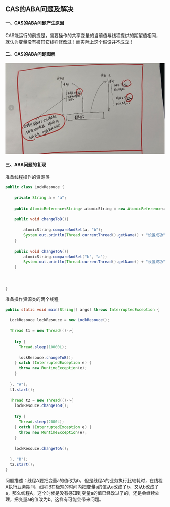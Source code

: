 ## CAS的ABA问题及解决



#### 一、CAS的ABA问题产生原因

CAS能运行的前提是，需要操作的共享变量的当前值与线程提供的期望值相同，就认为变量没有被其它线程修改过！而实际上这个假设并不成立！



#### 二、CAS的ABA问题图解

![avatar](../images/30.jpeg)



#### 三、ABA问题的复现

准备线程操作的资源类

```java
public class LockResouce {

    private String a = "a";

    public AtomicReference<String> atomicString = new AtomicReference<>(a);

    public void changeToB(){

        atomicString.compareAndSet(a, "b");
        System.out.println(Thread.currentThread().getName() + "设置成功" +atomicString.get());
    }

    public void changeToA(){
        atomicString.compareAndSet("b", "a");
        System.out.println(Thread.currentThread().getName() + "设置成功" +atomicString.get());
    }



}
```

准备操作资源类的两个线程

```java
public static void main(String[] args) throws InterruptedException {

  LockResouce lockResouce = new LockResouce();

  Thread t1 = new Thread(()->{

    try {
      Thread.sleep(10000L);

      lockResouce.changeToB();
    } catch (InterruptedException e) {
      throw new RuntimeException(e);
    }

  }, "A");
  t1.start();

  Thread t2 = new Thread(()->{
    lockResouce.changeToB();

    try {
      Thread.sleep(2000L);
    } catch (InterruptedException e) {
      throw new RuntimeException(e);
    }

    lockResouce.changeToA();

  }, "B");
  t2.start();
}
```

问题描述：线程A要把变量a的值改为b，但是线程A的业务执行比较耗时，在线程A执行业务期间，线程B在极短的时间内把变量a的值从a改成了b，又从b改成了a，那么线程A，这个时候是没有感知到变量a的值已经改过了的，还是会继续处理，把变量a的值改为b。这样有可能会带来问题。



